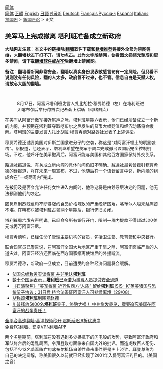  <!-- 面包屑导航 --> <div class="breadcrumb"><!-- GTranslate: https://gtranslate.io/ -->  <div class="switcher notranslate">  <div class="selected">  <a href="#" onclick="return false;"> 简体</a>  </div>  <div class="option">  <a href="https://www.bannedbook.org" onclick="doGTranslate('zh-CN|zh-CN');jQuery('div.switcher div.selected a').html(jQuery(this).html());return false;" title="简体中文" class="nturl selected"> 简体</a>  <a href="https://www.bannedbook.org/zh-tw/" onclick="doGTranslate('zh-CN|zh-TW');jQuery('div.switcher div.selected a').html(jQuery(this).html());return false;" title="繁體中文" class="nturl"> 正體</a>  <a href="https://www.bannedbook.org/en/" onclick="doGTranslate('zh-CN|en');jQuery('div.switcher div.selected a').html(jQuery(this).html());return false;" title="English" class="nturl"> English</a>  <a href="https://www.bannedbook.org/ja/" onclick="doGTranslate('zh-CN|ja');jQuery('div.switcher div.selected a').html(jQuery(this).html());return false;" title="日本語" class="nturl"> 日語</a>  <a href="https://www.bannedbook.org/ko/" onclick="doGTranslate('zh-CN|ko');jQuery('div.switcher div.selected a').html(jQuery(this).html());return false;" title="한국어" class="nturl"> 한국어</a>  <a href="https://www.bannedbook.org/de/" onclick="doGTranslate('zh-CN|de');jQuery('div.switcher div.selected a').html(jQuery(this).html());return false;" title="Deutsch" class="nturl"> Deutsch</a>  <a href="https://www.bannedbook.org/fr/" onclick="doGTranslate('zh-CN|fr');jQuery('div.switcher div.selected a').html(jQuery(this).html());return false;" title="Français" class="nturl"> Français</a>  <a href="https://www.bannedbook.org/ru/" onclick="doGTranslate('zh-CN|ru');jQuery('div.switcher div.selected a').html(jQuery(this).html());return false;" title="Русский" class="nturl"> Русский</a>  <a href="https://www.bannedbook.org/es/" onclick="doGTranslate('zh-CN|es');jQuery('div.switcher div.selected a').html(jQuery(this).html());return false;" title="Español" class="nturl"> Español</a>  <a href="https://www.bannedbook.org/it/" onclick="doGTranslate('zh-CN|it');jQuery('div.switcher div.selected a').html(jQuery(this).html());return false;" title="Italiano" class="nturl"> Italiano</a>  </div>  </div>      <div class='breadcrumb-sub'><!-- Breadcrumb NavXT 6.3.0 --> <a href="https://www.bannedbook.org/" class="home">禁闻网</a> &gt; <a href="https://www.bannedbook.org/bnews/comments/" class="category">新闻评论</a> &gt; 正文</div></div><h2>美军马上完成撤离 塔利班准备成立新政府</h2> <p class="notice"><b>大陆网友注意：本文中的链接除 <a href="https://github.com/bannedbook/fanqiang" >翻墙</a>软件下载和<a href="https://github.com/killgcd/justmysocks/blob/master/README.md">翻墙推荐</a>链接外全部为禁网链接，未翻墙状态下打不开，请勿点击。此为文字版禁闻，欲看图文视频完整版和更多禁闻，请下载<a href="https://github.com/bannedbook/fanqiang">翻墙软件或APP</a>后翻墙上禁闻网。</p><p>备注：翻墙看新闻非常安全，翻墙以真实身份发表敏感言论有一定风险，但只看不说则没有任何风险，翻的人太多，政府管不过来，也不管。信息自由是天赋人权，请放心大胆的翻墙。</b></p>  <div class="entry"> <br /> <figure><a href="https://i0.wp.com/upload-images-bucket-v64rleca837do.s3.eu-west-1.amazonaws.com/wp-content/uploads/2021/08/30003006/1000.jpeg?fit=1000%2C644&#038;ssl=1" data-caption="8月17日，阿富汗塔利班发言人扎比胡拉·穆贾希德（左）在塔利班进入喀布尔后举行的首次记者会上讲话（网络图片）"></a><figcaption class="wp-caption-text">8月17日，阿富汗塔利班发言人扎比胡拉·穆贾希德（左）在塔利班进入喀布尔后举行的首次记者会上讲话（网络图片）</figcaption></figure> <p>在美军从阿富汗撤军接近尾声之际，塔利班星期六表示，他们已经准备成立一个新的内阁，并预期在塔利班夺取喀布尔之后发生的货币大幅贬值和经济动荡将会缓解。塔利班的主要发言人扎比胡拉·穆贾希德对路透社发表了上述<span class='wp_keywordlink_affiliate'><a href="https://www.bannedbook.org/bnews/comments/" title="新闻评论" target="_blank">评论</a></span>。</p> <p>穆贾希德还谴责美国对伊斯兰国激进分子的空袭，称这是“对阿富汗领土的明显袭击”。据报道，他还表示，塔利班希望在美军于周二完成撤出该国后完全控制机场。不过，他呼吁在美军撤离后，阿富汗能与美国和其他西方国家保持外交关系。</p>  <p>路透社报道说，有关成立新内阁的具体时间仍旧不明确。路透社最初曾援引穆贾希德的话报道，将在未来一周宣布。不过，他随后在一个语音<span class='wp_keywordlink'><a href="https://www.bannedbook.org/bnews/tougao/" title="留言" target="_blank">留言</a></span>中说，新内阁的组成会在“一或两周内”完成。</p> <p>在被问及是否会允许任何女性进入内阁时，他称这将是由领导层决定的问题，他无法预测他们的决定。</p>  <p>因货币剧烈贬值和不断暴涨的食品价格导致的严重经济困难，喀布尔人越来越痛苦不堪。在喀布尔被塔利班占领两个星期后，银行仍旧关闭。</p> <p>塔利班周六发布声明说，已经命令所有银行开门，限制一周内提款不得超过200美元或两万阿富汗尼。</p>  <p>穆贾希德称，已经任命了管理主要机构的官员，包括卫生部、教育部和中央银行。</p> <p>联合国官员已警告说，在阿富汗全国大片地区严重干旱之际，阿富汗面临严重的人道灾难。阿富汗经济还面临在西方国家撤离使馆后的外援断流。</p>  <p>穆贾希德称，新政府一旦成立，目前遭受的各种经济问题将会缓解。</p> <ul class='op-related-articles' title='相关阅读'> <li><a href='https://www.bannedbook.org/bnews/baitai/20210830/1615581.html' target='_blank'>法国总统称务实谈撤离 并非承认<b>塔利班</b></a></li> <li><a href='https://www.bannedbook.org/bnews/worldnews/usa/20210830/1615516.html' target='_blank'>数十个国家表示，<b>塔利班</b>已承诺为撤离人员提供安全通道</a></li> <li><a href='https://www.bannedbook.org/bnews/bannedvideo/20210830/1615514.html' target='_blank'>《石涛聚焦》“美军撤离 近万名西方“人质” 留给<b>塔利班</b> ISIS- K”英美诸国与恐怖份子协议：31日后 持合法签证阿富汗人可持续离境（29/08）</a></li> <li><a href='https://www.bannedbook.org/bnews/baitai/20210829/1615431.html' target='_blank'>从称颂<b>塔利班</b>到围观赵薇</a></li> <li><a href='https://www.bannedbook.org/bnews/bannedvideo/20210829/1615395.html' target='_blank'>川普释放5000名<b>塔利班</b>骨干，终酿大祸！         中共愈发乖戾，竟要追究美国在阿富汗的战争责任！</a></li> </ul> <p class="texttj"> <a href="https://github.com/bannedbook/fanqiang/wiki/V2ray%E6%9C%BA%E5%9C%BA" target="_blank">全平台高速翻墙:高清视频秒开,超低延迟,9折优惠中</a><br/> <a href="https://github.com/bannedbook/fanqiang/wiki/%E7%A6%81%E9%97%BB%E7%BD%91%E5%AE%89%E5%8D%93%E7%BF%BB%E5%A2%99%E6%96%B0%E9%97%BBAPP" target="_blank">免费PC翻墙、安卓VPN翻墙APP</a></p><p>两个多星期前，塔利班在没有遇到多少抵抗下的闪电般的攻势，导致阿富汗政府和军队垮台后的混乱局面，令拜登政府面临来自国内外的批评。而造成数百人死伤、包括至少13名美军阵亡的喀布尔机场自杀性袭击事件更是火上浇油。拜登总统为自己的决定辩解，称美国很久以前就已经实现了2001年入侵阿富汗的目的。（美国之音）</p><a name='sharetosocial'></a>  <div style="margin-bottom:5px;padding-bottom:5px;clear:both"> <div id="archive-pix-1" class="banner-ads"> <!-- AuctionX Display platform tag START --> <div id="26318x728x90x621x_ADSLOT2" clicktrack="%%CLICK_URL_ESC%%"></div> <!-- AuctionX Display platform tag END --> </div> <div id="archive-pix-2" class="banner-ads"> <!-- AuctionX Display platform tag START --> <div id="26315x300x250x621x_ADSLOT2" clicktrack="%%CLICK_URL_ESC%%"></div> <!-- AuctionX Display platform tag END --> </div> </div>  <div id="archive-pix-1" class="banner-ads"> <!-- AuctionX Display platform tag START --> <div id="26318x728x90x621x_ADSLOT3" clicktrack="%%CLICK_URL_ESC%%"></div> <!-- AuctionX Display platform tag END --> </div> </div><!--END ENTRY--> 